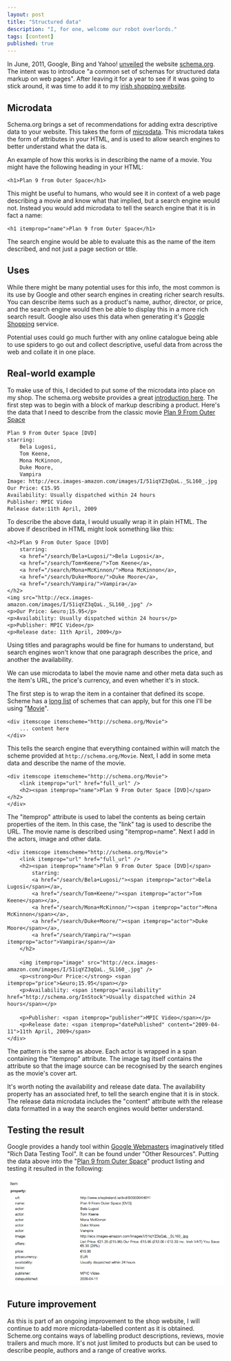 ```yaml
---
layout: post
title: "Structured data"
description: "I, for one, welcome our robot overlords."
tags: [content]
published: true
---
```

In June, 2011, Google, Bing and Yahoo! [unveiled][1] the website [schema.org][2]. The intent was to introduce "a common set of schemas for structured data markup on web pages". After leaving it for a year to see if it was going to stick around, it was time to add it to my [irish shopping website][3].

## Microdata

Schema.org brings a set of recommendations for adding extra descriptive data to your website. This takes the form of [microdata][4]. This microdata takes the form of attributes in your HTML, and is used to allow search engines to better understand what the data is.

An example of how this works is in describing the name of a movie. You might have the following heading in your HTML:

	<h1>Plan 9 from Outer Space</h1>

This might be useful to humans, who would see it in context of a web page describing a movie and know what that implied, but a search engine would not. Instead you would add microdata to tell the search engine that it is in fact a name:

	<h1 itemprop="name">Plan 9 from Outer Space</h1>

The search engine would be able to evaluate this as the name of the item described, and not just a page section or title.

## Uses

While there might be many potential uses for this info, the most common is its use by Google and other search engines in creating richer search results. You can describe items such as a product's name, author, director, or price, and the search engine would then be able to display this in a more rich search result. Google also uses this data when generating it's [Google Shopping][5] service.

Potential uses could go much further with any online catalogue being able to use spiders to go out and collect descriptive, useful data from across the web and collate it in one place.

##  Real-world example

To make use of this, I decided to put some of the microdata into place on my shop. The schema.org website provides a great [introduction here][6]. The first step was to begin with a block of markup describing a product. Here's the data that I need to describe from the classic movie [Plan 9 From Outer Space][7]

	
	Plan 9 From Outer Space [DVD]
	starring:
		Bela Lugosi,
		Tom Keene,
		Mona McKinnon,
		Duke Moore,
		Vampira
	Image: http://ecx.images-amazon.com/images/I/51iqYZ3qQaL._SL160_.jpg
	Our Price: €15.95
	Availability: Usually dispatched within 24 hours
	Publisher: MPIC Video
	Release date:11th April, 2009

To describe the above data, I would usually wrap it in plain HTML. The above if described in HTML might look something like this:

	<h2>Plan 9 From Outer Space [DVD]
		starring:
		<a href="/search/Bela+Lugosi/">Bela Lugosi</a>,
		<a href="/search/Tom+Keene/">Tom Keene</a>,
		<a href="/search/Mona+McKinnon/">Mona McKinnon</a>,
		<a href="/search/Duke+Moore/">Duke Moore</a>,
		<a href="/search/Vampira/">Vampira</a>
	</h2>
	<img src="http://ecx.images-amazon.com/images/I/51iqYZ3qQaL._SL160_.jpg" />
	<p>Our Price: &euro;15.95</p>
	<p>Availability: Usually dispatched within 24 hours</p>
	<p>Publisher: MPIC Video</p>
	<p>Release date: 11th April, 2009</p>

Using titles and paragraphs would be fine for humans to understand, but search engines won't know that one paragraph describes the price, and another the availability.

We can use microdata to label the movie name and other meta data such as the item's URL, the price's currency, and even whether it's in stock.

The first step is to wrap the item in a container that defined its scope. Scheme has a [long list][8] of schemes that can apply, but for this one I'll be using "[Movie][9]".

	<div itemscope itemscheme="http://schema.org/Movie">
		... content here
	</div>

This tells the search engine that everything contained within will match the scheme provided at `http://schema.org/Movie`. Next, I add in some meta data and describe the name of the movie.

	
	<div itemscope itemscheme="http://schema.org/Movie">
		<link itemprop="url" href="full_url" />
		<h2><span itemprop="name">Plan 9 From Outer Space [DVD]</span></h2>
	</div>

The "itemprop" attribute is used to label the contents as being certain properties of the item. In this case, the "link" tag is used to describe the URL. The movie name is described using "itemprop=name". Next I add in the actors, image and other data.

	<div itemscope itemscheme="http://schema.org/Movie">
		<link itemprop="url" href="full_url" />
		<h2><span itemprop="name">Plan 9 From Outer Space [DVD]</span>
			starring:
			<a href="/search/Bela+Lugosi/"><span itemprop="actor">Bela Lugosi</span></a>,
			<a href="/search/Tom+Keene/"><span itemprop="actor">Tom Keene</span></a>,
			<a href="/search/Mona+McKinnon/"><span itemprop="actor">Mona McKinnon</span></a>,
			<a href="/search/Duke+Moore/"><span itemprop="actor">Duke Moore</span></a>,
			<a href="/search/Vampira/"><span itemprop="actor">Vampira</span></a>
		</h2>

		<img itemprop="image" src="http://ecx.images-amazon.com/images/I/51iqYZ3qQaL._SL160_.jpg" />
		<p><strong>Our Price:</strong> <span itemprop="price">&euro;15.95</span></p>
		<p>Availability: <span itemprop="availability" href="http://schema.org/InStock">Usually dispatched within 24 hours</span></p>
		
		<p>Publisher: <span itemprop="publisher">MPIC Video</span></p>
		<p>Release date: <span itemprop="datePublished" content="2009-04-11">11th April, 2009</span>
	</div>

The pattern is the same as above. Each actor is wrapped in a span containing the "itemprop" attribute. The image tag itself contains the attribute so that the image source can be recognised by the search engines as the movie's cover art.

It's worth noting the availability and release date data. The availability property has an associated href, to tell the search engine that it is in stock. The release data microdata includes the "content" attribute with the release data formatted in a way the search engines would better understand.

## Testing the result

Google provides a handy tool within [Google Webmasters][10] imaginatively titled "Rich Data Testing Tool". It can be found under "Other Resources". Putting the data above into the "[Plan 9 from Outer Space][11]" product listing and testing it resulted in the following:

<img src="/images/posts/movie-schema.png" style="max-width: 100%;" alt="I schema for ice schema!" />

## Future improvement

As this is part of an ongoing improvement to the shop website, I will continue to add more microdata-labelled content as it is obtained. Scheme.org contains ways of labelling product descriptions, reviews, movie trailers and much more. It's not just limited to products but can be used to describe people, authors and a range of creative works.

[1]: http://googlewebmastercentral.blogspot.ie/2011/06/introducing-schemaorg-search-engines.html
[2]: http://schema.org
[3]: http://www.shopireland.ie
[4]: http://en.wikipedia.org/wiki/Microdata_(HTML)
[5]: http://www.google.com/shopping
[6]: http://schema.org/docs/gs.html
[7]: /B00005KH0Y/
[8]: http://schema.org/docs/full.html
[9]: http://schema.org/Movie
[10]: http://www.google.com/webmasters
[11]: http://www.shopireland.ie/dvd/B00005KH0Y/

